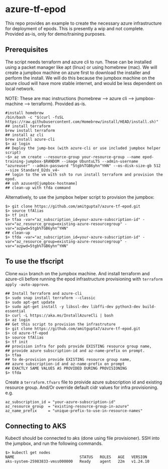# azure-tf-epod
This repo provides an example to create the necessary azure infrastructure for deployment of epods. This is presently a wip and not complete. Provided as-is, only for demo/training purposes.

## Prerequisites
The script needs terraform and azure cli to run. These can be installed using a packet manager like apt (linux) or using homebrew (mac). We will create a jumpbox machine on azure first to download the installer and perform the install. We will do this because the jumpbox machine on the azure cloud will have more stable internet, and would be less dependent on local network. 

NOTE: These are mac instructions (homebrew --> azure cli --> jumpbox-machine --> terraform). Provided as-is. 
```shell
#install homebrew
/bin/bash -c "$(curl -fsSL https://raw.githubusercontent.com/Homebrew/install/HEAD/install.sh)"
## install terraform
brew install terraform
## install az cli
brew install azure-cli
$> az login
## Deploy the jump-box (with azure-cli or use included jumpbox helper script)
~$> az vm create --resource-group your-resource-group --name epod-training-jumpbox-$RANDOM --image UbuntuLTS --admin-username "azureuser" --admin-password "5tgb%TGB6yhn^YHN" --os-disk-size-gb 512 --size Standard_D2ds_v4~
## login to the vm with ssh to run install terraform and provision the epod.
## ssh azuser@[jumpbox-hostname]
## clean-up with tfda command
```

Alternatively, to use the jumpbox helper script to provision the jumpbox:
```shell
$> git clone https://github.com/amitgupta7/azure-tf-epod.git
$> source tfAlias
$> tf init
$> tfaa -var="az_subscription_id=your-azure-subscription-id" -var="az_resource_group=existing-azure-resourcegroup" -var="azpwd=5tgb%TGB6yhn^YHN"
## clean-up
$> tfda -var="az_subscription_id=your-azure-subscription-id" -var="az_resource_group=existing-azure-resourcegroup" -var="azpwd=5tgb%TGB6yhn^YHN"
```

## To use the tfscript
Clone `main` branch on the jumpbox machine. And install terraform and azure-cli before running the epod infrastructure provisioning with `terraform apply -auto-approve`.
```shell
## Install Terraform and azure-cli
$> sudo snap install terraform --classic
$> sudo apt-get update
$> sudo apt-get install -y libssl-dev libffi-dev python3-dev build-essential
$> curl -L https://aka.ms/InstallAzureCli | bash
$> az login
## Get this script to provision the infrastruture
$> git clone https://github.com/amitgupta7/azure-tf-epod.git
$> cd azure-tf-epod
$> source tfAlias
$> tf init 
## provision infra for pods provide EXISTING resource group name,
## provide azure subscription-id and az-name-prefix on prompt.
$> tfaa 
## to de-provision provide EXISTING resource group name, 
## azure subscription-id and az-name-prefix on prompt 
## EXACTLY SAME VALUES AS PROVIDED DURING PROVISIONING
$> tfda
```


Create a `terraform.tfvars` file to proivide azure subscription id and existing resource group. And/Or override default cidr values for infra provisioning. e.g.
```hcl
az_subscription_id = "your-azure-subscription-id"
az_resource_group  = "existing-resource-group-in-azure"
az_name_prefix     = "unique-prefix-to-use-in-resource-names"
```

##  Connecting to AKS
Kubectl should be connected to aks (done using file provisioner). SSH into the jumpbox, and run the following commands.
```shell
$> kubectl get nodes
NAME                             STATUS   ROLES   AGE   VERSION
aks-system-25983833-vmss000000   Ready    agent   22m   v1.24.10
```
